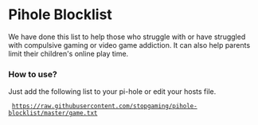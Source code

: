 # Pihole Blocklist
<p>We have done this list to help those who struggle with or have struggled with compulsive gaming or video game addiction. It can also help parents limit their children's online play time.</p>

### How to use?
Just add the following list to your pi-hole or edit your hosts file.

<code> https://raw.githubusercontent.com/stopgaming/pihole-blocklist/master/game.txt </code>
